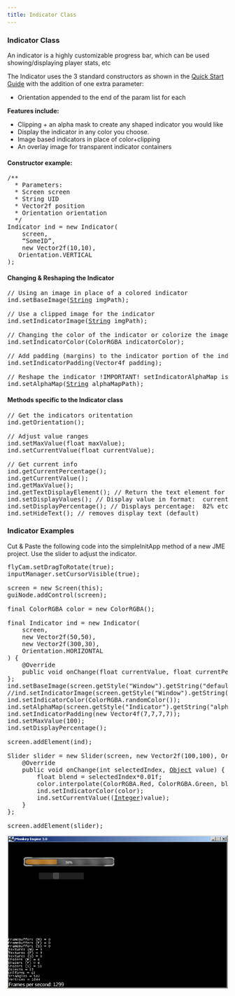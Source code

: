 ```yaml
---
title: Indicator Class
---
```

<h3 class="sectionedit1" id="indicator_class">Indicator Class</h3>
<div class="level3">

<p>
An indicator is a highly customizable progress bar, which can be used showing/displaying player stats, etc
</p>

<p>
The Indicator uses the 3 standard constructors as shown in the <a href="http://jmonkeyengine.org/wiki/doku.php/jme3:contributions:tonegodgui:quickstart" class="urlextern" title="http://jmonkeyengine.org/wiki/doku.php/jme3:contributions:tonegodgui:quickstart" rel="nofollow">Quick Start Guide</a> with the addition of one extra parameter:
</p>
<ul>
<li class="level1"><div class="li"> Orientation appended to the end of the param list for each</div>
</li>
</ul>

<p>
<strong>Features include:</strong><br />

</p>
<ul>
<li class="level1"><div class="li"> Clipping + an alpha mask to create any shaped indicator you would like</div>
</li>
<li class="level1"><div class="li"> Display the indicator in any color you choose.</div>
</li>
<li class="level1"><div class="li"> Image based indicators in place of color+clipping</div>
</li>
<li class="level1"><div class="li"> An overlay image for transparent indicator containers</div>
</li>
</ul>

</div>

<h4 id="constructor_example">Constructor example:</h4>
<div class="level4">
<pre class="code java"><span class="co3">/**
  * Parameters:
  * Screen screen
  * String UID
  * Vector2f position
  * Orientation orientation
  */</span>
Indicator ind <span class="sy0">=</span> <span class="kw1">new</span> Indicator<span class="br0">(</span>
    screen,
    “SomeID”,
    <span class="kw1">new</span> Vector2f<span class="br0">(</span><span class="nu0">10</span>,<span class="nu0">10</span><span class="br0">)</span>,
   Orientation.<span class="me1">VERTICAL</span>
<span class="br0">)</span><span class="sy0">;</span></pre>

</div>

<h4 id="changing_reshaping_the_indicator">Changing &amp; Reshaping the Indicator</h4>
<div class="level4">
<pre class="code java"><span class="co1">// Using an image in place of a colored indicator</span>
ind.<span class="me1">setBaseImage</span><span class="br0">(</span><a href="http://www.google.com/search?hl=en&amp;q=allinurl%3Adocs.oracle.com+javase+docs+api+string"><span class="kw3">String</span></a> imgPath<span class="br0">)</span><span class="sy0">;</span>
 
<span class="co1">// Use a clipped image for the indicator</span>
ind.<span class="me1">setIndicatorImage</span><span class="br0">(</span><a href="http://www.google.com/search?hl=en&amp;q=allinurl%3Adocs.oracle.com+javase+docs+api+string"><span class="kw3">String</span></a> imgPath<span class="br0">)</span><span class="sy0">;</span>
 
<span class="co1">// Changing the color of the indicator or colorize the image-based indicator</span>
ind.<span class="me1">setIndicatorColor</span><span class="br0">(</span>ColorRGBA indicatorColor<span class="br0">)</span><span class="sy0">;</span>
 
<span class="co1">// Add padding (margins) to the indicator portion of the indicator</span>
ind.<span class="me1">setIndicatorPadding</span><span class="br0">(</span>Vector4f padding<span class="br0">)</span><span class="sy0">;</span>
 
<span class="co1">// Reshape the indicator !IMPORTANT! setIndicatorAlphaMap is now @Deprecated, use this instead:</span>
ind.<span class="me1">setAlphaMap</span><span class="br0">(</span><a href="http://www.google.com/search?hl=en&amp;q=allinurl%3Adocs.oracle.com+javase+docs+api+string"><span class="kw3">String</span></a> alphaMapPath<span class="br0">)</span><span class="sy0">;</span></pre>

</div>

<h4 id="methods_specific_to_the_indicator_class">Methods specific to the Indicator class</h4>
<div class="level4">
<pre class="code java"><span class="co1">// Get the indicators oritentation</span>
ind.<span class="me1">getOrientation</span><span class="br0">(</span><span class="br0">)</span><span class="sy0">;</span>
 
<span class="co1">// Adjust value ranges</span>
ind.<span class="me1">setMaxValue</span><span class="br0">(</span><span class="kw4">float</span> maxValue<span class="br0">)</span><span class="sy0">;</span>
ind.<span class="me1">setCurrentValue</span><span class="br0">(</span><span class="kw4">float</span> currentValue<span class="br0">)</span><span class="sy0">;</span>
 
<span class="co1">// Get current info</span>
ind.<span class="me1">getCurrentPercentage</span><span class="br0">(</span><span class="br0">)</span><span class="sy0">;</span>
ind.<span class="me1">getCurrentValue</span><span class="br0">(</span><span class="br0">)</span><span class="sy0">;</span>
ind.<span class="me1">getMaxValue</span><span class="br0">(</span><span class="br0">)</span><span class="sy0">;</span>
ind.<span class="me1">getTextDisplayElement</span><span class="br0">(</span><span class="br0">)</span><span class="sy0">;</span> <span class="co1">// Return the text element for formatting purposes</span>
ind.<span class="me1">setDisplayValues</span><span class="br0">(</span><span class="br0">)</span><span class="sy0">;</span> <span class="co1">// Display value in format:  current/max or 10/100</span>
ind.<span class="me1">setDisplayPercentage</span><span class="br0">(</span><span class="br0">)</span><span class="sy0">;</span> <span class="co1">// Displays percentage:  82% etc</span>
ind.<span class="me1">setHideText</span><span class="br0">(</span><span class="br0">)</span><span class="sy0">;</span> <span class="co1">// removes display text (default)</span></pre>

</div>
<!-- EDIT1 SECTION "Indicator Class" [1-2131] -->
<h3 class="sectionedit2" id="indicator_examples">Indicator Examples</h3>
<div class="level3">

<p>
Cut &amp; Paste the following code into the simpleInitApp method of a new JME project.  Use the slider to adjust the indicator.
</p>
<pre class="code java">flyCam.<span class="me1">setDragToRotate</span><span class="br0">(</span><span class="kw2">true</span><span class="br0">)</span><span class="sy0">;</span>
inputManager.<span class="me1">setCursorVisible</span><span class="br0">(</span><span class="kw2">true</span><span class="br0">)</span><span class="sy0">;</span>
 
screen <span class="sy0">=</span> <span class="kw1">new</span> Screen<span class="br0">(</span><span class="kw1">this</span><span class="br0">)</span><span class="sy0">;</span>
guiNode.<span class="me1">addControl</span><span class="br0">(</span>screen<span class="br0">)</span><span class="sy0">;</span>
 
<span class="kw1">final</span> ColorRGBA color <span class="sy0">=</span> <span class="kw1">new</span> ColorRGBA<span class="br0">(</span><span class="br0">)</span><span class="sy0">;</span>
 
<span class="kw1">final</span> Indicator ind <span class="sy0">=</span> <span class="kw1">new</span> Indicator<span class="br0">(</span>
    screen,
    <span class="kw1">new</span> Vector2f<span class="br0">(</span><span class="nu0">50</span>,<span class="nu0">50</span><span class="br0">)</span>,
    <span class="kw1">new</span> Vector2f<span class="br0">(</span><span class="nu0">300</span>,<span class="nu0">30</span><span class="br0">)</span>,
    Orientation.<span class="me1">HORIZONTAL</span>
<span class="br0">)</span> <span class="br0">{</span>
    @Override
    <span class="kw1">public</span> <span class="kw4">void</span> onChange<span class="br0">(</span><span class="kw4">float</span> currentValue, <span class="kw4">float</span> currentPercentage<span class="br0">)</span> <span class="br0">{</span>  <span class="br0">}</span>
<span class="br0">}</span><span class="sy0">;</span>
ind.<span class="me1">setBaseImage</span><span class="br0">(</span>screen.<span class="me1">getStyle</span><span class="br0">(</span><span class="st0">"Window"</span><span class="br0">)</span>.<span class="me1">getString</span><span class="br0">(</span><span class="st0">"defaultImg"</span><span class="br0">)</span><span class="br0">)</span><span class="sy0">;</span>
<span class="co1">//ind.setIndicatorImage(screen.getStyle("Window").getString("defaultImg"));</span>
ind.<span class="me1">setIndicatorColor</span><span class="br0">(</span>ColorRGBA.<span class="me1">randomColor</span><span class="br0">(</span><span class="br0">)</span><span class="br0">)</span><span class="sy0">;</span>
ind.<span class="me1">setAlphaMap</span><span class="br0">(</span>screen.<span class="me1">getStyle</span><span class="br0">(</span><span class="st0">"Indicator"</span><span class="br0">)</span>.<span class="me1">getString</span><span class="br0">(</span><span class="st0">"alphaImg"</span><span class="br0">)</span><span class="br0">)</span><span class="sy0">;</span>
ind.<span class="me1">setIndicatorPadding</span><span class="br0">(</span><span class="kw1">new</span> Vector4f<span class="br0">(</span><span class="nu0">7</span>,<span class="nu0">7</span>,<span class="nu0">7</span>,<span class="nu0">7</span><span class="br0">)</span><span class="br0">)</span><span class="sy0">;</span>
ind.<span class="me1">setMaxValue</span><span class="br0">(</span><span class="nu0">100</span><span class="br0">)</span><span class="sy0">;</span>
ind.<span class="me1">setDisplayPercentage</span><span class="br0">(</span><span class="br0">)</span><span class="sy0">;</span>
 
screen.<span class="me1">addElement</span><span class="br0">(</span>ind<span class="br0">)</span><span class="sy0">;</span>
 
Slider slider <span class="sy0">=</span> <span class="kw1">new</span> Slider<span class="br0">(</span>screen, <span class="kw1">new</span> Vector2f<span class="br0">(</span><span class="nu0">100</span>,<span class="nu0">100</span><span class="br0">)</span>, Orientation.<span class="me1">HORIZONTAL</span>, <span class="kw2">true</span><span class="br0">)</span> <span class="br0">{</span>
    @Override
    <span class="kw1">public</span> <span class="kw4">void</span> onChange<span class="br0">(</span><span class="kw4">int</span> selectedIndex, <a href="http://www.google.com/search?hl=en&amp;q=allinurl%3Adocs.oracle.com+javase+docs+api+object"><span class="kw3">Object</span></a> value<span class="br0">)</span> <span class="br0">{</span>
        <span class="kw4">float</span> blend <span class="sy0">=</span> selectedIndex<span class="sy0">*</span>0.01f<span class="sy0">;</span>
        color.<span class="me1">interpolate</span><span class="br0">(</span>ColorRGBA.<span class="me1">Red</span>, ColorRGBA.<span class="me1">Green</span>, blend<span class="br0">)</span><span class="sy0">;</span>
        ind.<span class="me1">setIndicatorColor</span><span class="br0">(</span>color<span class="br0">)</span><span class="sy0">;</span>
        ind.<span class="me1">setCurrentValue</span><span class="br0">(</span><span class="br0">(</span><a href="http://www.google.com/search?hl=en&amp;q=allinurl%3Adocs.oracle.com+javase+docs+api+integer"><span class="kw3">Integer</span></a><span class="br0">)</span>value<span class="br0">)</span><span class="sy0">;</span>
    <span class="br0">}</span>
<span class="br0">}</span><span class="sy0">;</span>
 
screen.<span class="me1">addElement</span><span class="br0">(</span>slider<span class="br0">)</span><span class="sy0">;</span></pre>

<p>
<a href="/resources/jme3-contributions-tonegodgui-indicatorexample.png" class="media" title="jme3:contributions:tonegodgui:indicatorexample.png"><img src="/resources/jme3-contributions-tonegodgui-indicatorexample.png" class="media" alt="" /></a>
</p>

</div>
<!-- EDIT2 SECTION "Indicator Examples" [2132-] -->
